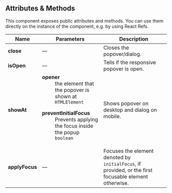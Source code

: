 ## Attributes & Methods

This component exposes public attributes and methods. You can use them directly on the instance of the component, e.g. by using React Refs.

| Name           | Parameters                                                                                                                                                                                                                                                                                                                            | Description                                                                                                      |
| -------------- | ------------------------------------------------------------------------------------------------------------------------------------------------------------------------------------------------------------------------------------------------------------------------------------------------------------------------------------- | ---------------------------------------------------------------------------------------------------------------- |
| **close**      | &mdash;                                                                                                                                                                                                                                                                                                                               | Closes the popover/dialog.                                                                                       |
| **isOpen**     | &mdash;                                                                                                                                                                                                                                                                                                                               | Tells if the responsive popover is open.                                                                         |
| **showAt**     | <dl><dt className="methodText">**opener**</dt><dd className="methodText">the element that the popover is shown at</dd><dd><code>HTMLElement</code></dd></dl><dl><dt className="methodText">**preventInitialFocus**</dt><dd className="methodText">Prevents applying the focus inside the popup</dd><dd><code>boolean</code></dd></dl> | Shows popover on desktop and dialog on mobile.                                                                   |
| **applyFocus** | &mdash;                                                                                                                                                                                                                                                                                                                               | Focuses the element denoted by <code>initialFocus</code>, if provided, or the first focusable element otherwise. |
